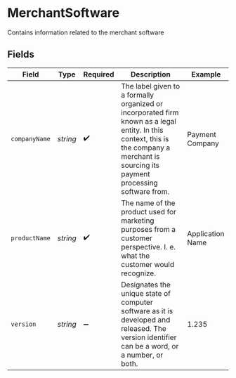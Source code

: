 # MerchantSoftware

Contains information related to the merchant software


## Fields

| Field                                                                                                                                                                                   | Type                                                                                                                                                                                    | Required                                                                                                                                                                                | Description                                                                                                                                                                             | Example                                                                                                                                                                                 |
| --------------------------------------------------------------------------------------------------------------------------------------------------------------------------------------- | --------------------------------------------------------------------------------------------------------------------------------------------------------------------------------------- | --------------------------------------------------------------------------------------------------------------------------------------------------------------------------------------- | --------------------------------------------------------------------------------------------------------------------------------------------------------------------------------------- | --------------------------------------------------------------------------------------------------------------------------------------------------------------------------------------- |
| `companyName`                                                                                                                                                                           | *string*                                                                                                                                                                                | :heavy_check_mark:                                                                                                                                                                      | The label given to a formally organized or incorporated firm known as a legal entity. In this context, this is the company a merchant is sourcing its payment processing software from. | Payment Company                                                                                                                                                                         |
| `productName`                                                                                                                                                                           | *string*                                                                                                                                                                                | :heavy_check_mark:                                                                                                                                                                      | The name of the product used for marketing purposes from a customer perspective. I. e. what the customer would recognize.                                                               | Application Name                                                                                                                                                                        |
| `version`                                                                                                                                                                               | *string*                                                                                                                                                                                | :heavy_minus_sign:                                                                                                                                                                      | Designates the unique state of computer software as it is developed and released. The version identifier can be a word, or a number, or both.                                           | 1.235                                                                                                                                                                                   |